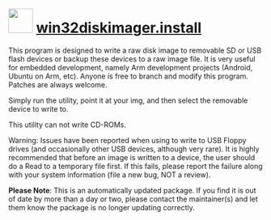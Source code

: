 # <img src="https://cdn.jsdelivr.net/gh/mkevenaar/chocolatey-packages@53a78b40edf1142be12cfb9bd87deeecf9f8c6a2/icons/win32diskimager.png" width="48" height="48"/> [win32diskimager.install](https://community.chocolatey.org/packages/win32diskimager.install)

This program is designed to write a raw disk image to removable SD or USB flash devices or backup these devices to a raw image file. It is very useful for embedded development, namely Arm development projects (Android, Ubuntu on Arm, etc). Anyone is free to branch and modify this program. Patches are always welcome.

Simply run the utility, point it at your img, and then select the removable device to write to.

This utility can not write CD-ROMs.

Warning: Issues have been reported when using to write to USB Floppy drives (and occasionally other USB devices, although very rare). It is highly recommended that before an image is written to a device, the user should do a Read to a temporary file first. If this fails, please report the failure along with your system information (file a new bug, NOT a review).

**Please Note**: This is an automatically updated package. If you find it is
out of date by more than a day or two, please contact the maintainer(s) and
let them know the package is no longer updating correctly.
